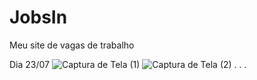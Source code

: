 # JobsIn
Meu site de vagas de trabalho

Dia 23/07
![Captura de Tela (1)](https://github.com/user-attachments/assets/fc97ffc7-e948-4611-8d1f-5c47b0e8725a)
![Captura de Tela (2)](https://github.com/user-attachments/assets/8fa0ab8e-8701-4cbc-b633-7b688dc23e51)
.
.
.
